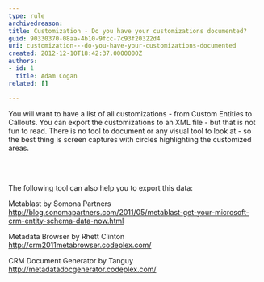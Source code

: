 ```yaml
---
type: rule
archivedreason: 
title: Customization - Do you have your customizations documented?
guid: 90330370-08aa-4b10-9fcc-7c93f20322d4
uri: customization---do-you-have-your-customizations-documented
created: 2012-12-10T18:42:37.0000000Z
authors:
- id: 1
  title: Adam Cogan
related: []

---
```



<p>
          You will want to have a list of all customizations - from Custom Entities to Callouts.
          You can export the customizations to an XML file - but that is not fun to read.
          There is no tool to document or any visual tool to look at - so the best thing is
          screen captures with circles highlighting the customized areas.
        </p>
<br><excerpt class='endintro'></excerpt><br>
<p>​The following tool can also help you to export this data&#58;</p><p>Metablast by Somona Partners <a href="http&#58;//blog.sonomapartners.com/2011/05/metablast-get-your-microsoft-crm-entity-schema-data-now.html">http&#58;//blog.sonomapartners.com/2011/05/metablast-get-your-microsoft-crm-entity-schema-data-now.html</a></p><p>Metadata Browser by Rhett Clinton <a href="http&#58;//crm2011metabrowser.codeplex.com/">http&#58;//crm2011metabrowser.codeplex.com/</a></p><p>CRM Document Generator by Tanguy <a href="http&#58;//metadatadocgenerator.codeplex.com/">http&#58;//metadatadocgenerator.codeplex.com/</a></p><p>&#160;</p>


